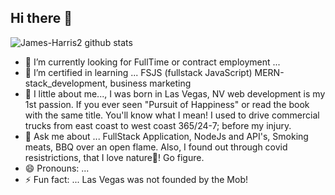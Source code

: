 ## Hi there 👋

![James-Harris2 github stats](https://github-readme-stats.vercel.app/api?username=INSERT_YOUR_HANDLE_HERE&show_icons=true&theme=dark)
- 🔭 I’m currently looking for FullTime or contract employment  ...
- 🫠 I’m certified in learning ... FSJS (fullstack JavaScript) MERN-stack_development, business marketing
- 🤫 I little about me..., I was born in Las Vegas, NV web development is my 1st passion. If you ever seen "Pursuit of Happiness" or read the book with the same title. You'll know what I mean! I used to drive commercial trucks from east coast to west coast 365/24-7; before my injury. 
- 💬 Ask me about ... FullStack Application, NodeJs and API's, Smoking meats, BBQ over an open flame. Also, I found out through covid resistrictions, that I love nature🌲! Go figure.
- 😄 Pronouns: ...
- ⚡ Fun fact: ... Las Vegas was not founded by the Mob!

